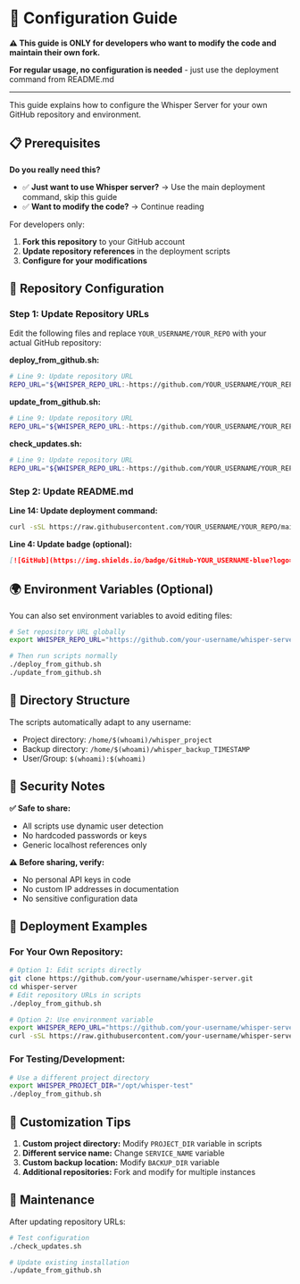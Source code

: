 # 🔧 Configuration Guide

**⚠️ This guide is ONLY for developers who want to modify the code and maintain their own fork.**

**For regular usage, no configuration is needed** - just use the deployment command from README.md

---

This guide explains how to configure the Whisper Server for your own GitHub repository and environment.

## 📋 Prerequisites

**Do you really need this?** 
- ✅ **Just want to use Whisper server?** → Use the main deployment command, skip this guide
- ✅ **Want to modify the code?** → Continue reading

For developers only:
1. **Fork this repository** to your GitHub account
2. **Update repository references** in the deployment scripts
3. **Configure for your modifications**

## 🔗 Repository Configuration

### Step 1: Update Repository URLs

Edit the following files and replace `YOUR_USERNAME/YOUR_REPO` with your actual GitHub repository:

**deploy_from_github.sh:**
```bash
# Line 9: Update repository URL
REPO_URL="${WHISPER_REPO_URL:-https://github.com/YOUR_USERNAME/YOUR_REPO.git}"
```

**update_from_github.sh:**
```bash
# Line 9: Update repository URL  
REPO_URL="${WHISPER_REPO_URL:-https://github.com/YOUR_USERNAME/YOUR_REPO.git}"
```

**check_updates.sh:**
```bash
# Line 9: Update repository URL
REPO_URL="${WHISPER_REPO_URL:-https://github.com/YOUR_USERNAME/YOUR_REPO.git}"
```

### Step 2: Update README.md

**Line 14: Update deployment command:**
```bash
curl -sSL https://raw.githubusercontent.com/YOUR_USERNAME/YOUR_REPO/main/deploy_from_github.sh | bash
```

**Line 4: Update badge (optional):**
```markdown
[![GitHub](https://img.shields.io/badge/GitHub-YOUR_USERNAME-blue?logo=github)](https://github.com/YOUR_USERNAME/YOUR_REPO)
```

## 🌍 Environment Variables (Optional)

You can also set environment variables to avoid editing files:

```bash
# Set repository URL globally
export WHISPER_REPO_URL="https://github.com/your-username/whisper-server.git"

# Then run scripts normally
./deploy_from_github.sh
./update_from_github.sh
```

## 📁 Directory Structure

The scripts automatically adapt to any username:
- Project directory: `/home/$(whoami)/whisper_project`
- Backup directory: `/home/$(whoami)/whisper_backup_TIMESTAMP`
- User/Group: `$(whoami):$(whoami)`

## 🔐 Security Notes

**✅ Safe to share:**
- All scripts use dynamic user detection
- No hardcoded passwords or keys
- Generic localhost references only

**⚠️ Before sharing, verify:**
- No personal API keys in code
- No custom IP addresses in documentation
- No sensitive configuration data

## 🚀 Deployment Examples

### For Your Own Repository:

```bash
# Option 1: Edit scripts directly
git clone https://github.com/your-username/whisper-server.git
cd whisper-server
# Edit repository URLs in scripts
./deploy_from_github.sh

# Option 2: Use environment variable
export WHISPER_REPO_URL="https://github.com/your-username/whisper-server.git"
curl -sSL https://raw.githubusercontent.com/your-username/whisper-server/main/deploy_from_github.sh | bash
```

### For Testing/Development:

```bash
# Use a different project directory
export WHISPER_PROJECT_DIR="/opt/whisper-test"
./deploy_from_github.sh
```

## 📝 Customization Tips

1. **Custom project directory:** Modify `PROJECT_DIR` variable in scripts
2. **Different service name:** Change `SERVICE_NAME` variable  
3. **Custom backup location:** Modify `BACKUP_DIR` variable
4. **Additional repositories:** Fork and modify for multiple instances

## 🔄 Maintenance

After updating repository URLs:

```bash
# Test configuration
./check_updates.sh

# Update existing installation
./update_from_github.sh
``` 